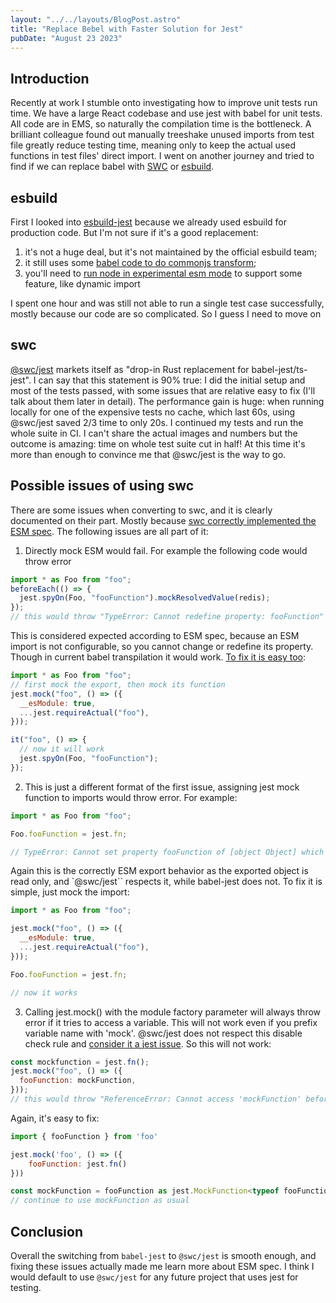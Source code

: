 ```yaml
---
layout: "../../layouts/BlogPost.astro"
title: "Replace Bebel with Faster Solution for Jest"
pubDate: "August 23 2023"
---
```


## Introduction

Recently at work I stumble onto investigating how to improve unit tests run time. We have a large React codebase and use jest with babel for unit tests. All code are in EMS, so naturally the compilation time is the bottleneck. A brilliant colleague found out manually treeshake unused imports from test file greatly reduce testing time, meaning only to keep the actual used functions in test files' direct import. I went on another journey and tried to find if we can replace babel with [SWC](https://swc.rs/) or [esbuild](https://esbuild.github.io/).

## esbuild

First I looked into [esbuild-jest](https://github.com/aelbore/esbuild-jest) because we already used esbuild for production code. But I'm not sure if it's a good replacement:

1. it's not a huge deal, but it's not maintained by the official esbuild team;
2. it still uses some [babel code to do commonjs transform](https://github.com/aelbore/esbuild-jest/blob/master/src/transformer.ts#L6);
3. you'll need to [run node in experimental esm mode](https://github.com/aelbore/esbuild-jest/issues/48) to support some feature, like dynamic import

I spent one hour and was still not able to run a single test case successfully, mostly because our code are so complicated. So I guess I need to move on

## swc

[@swc/jest](https://swc.rs/docs/usage/jest) markets itself as "drop-in Rust replacement for babel-jest/ts-jest". I can say that this statement is 90% true: I did the initial setup and most of the tests passed, with some issues that are relative easy to fix (I'll talk about them later in detail). The performance gain is huge: when running locally for one of the expensive tests no cache, which last 60s, using @swc/jest saved 2/3 time to only 20s. I continued my tests and run the whole suite in CI. I can't share the actual images and numbers but the outcome is amazing: time on whole test suite cut in half! At this time it's more than enough to convince me that @swc/jest is the way to go.

## Possible issues of using swc

There are some issues when converting to swc, and it is clearly documented on their part. Mostly because [swc correctly implemented the ESM spec](https://github.com/swc-project/swc/issues/5205). The following issues are all part of it:

1. Directly mock ESM would fail. For example the following code would throw error

```javascript
import * as Foo from "foo";
beforeEach(() => {
  jest.spyOn(Foo, "fooFunction").mockResolvedValue(redis);
});
// this would throw "TypeError: Cannot redefine property: fooFunction"
```

This is considered expected according to ESM spec, because an ESM import is not configurable, so you cannot change or redefine its property. Though in current babel transpilation it would work. [To fix it is easy too](https://github.com/aelbore/esbuild-jest/issues/26#issuecomment-968853688):

```javascript
import * as Foo from "foo";
// first mock the export, then mock its function
jest.mock("foo", () => ({
  __esModule: true,
  ...jest.requireActual("foo"),
}));

it("foo", () => {
  // now it will work
  jest.spyOn(Foo, "fooFunction");
});
```

2. This is just a different format of the first issue, assigning jest mock function to imports would throw error. For example:

```javascript
import * as Foo from "foo";

Foo.fooFunction = jest.fn;

// TypeError: Cannot set property fooFunction of [object Object] which has only a getter
```

Again this is the correctly ESM export behavior as the exported object is read only, and `@swc/jest`` respects it, while babel-jest does not. To fix it is simple, just mock the import:

```javascript
import * as Foo from "foo";

jest.mock("foo", () => ({
  __esModule: true,
  ...jest.requireActual("foo"),
}));

Foo.fooFunction = jest.fn;

// now it works
```

3. Calling jest.mock() with the module factory parameter will always throw error if it tries to access a variable. This will not work even if you prefix variable name with 'mock'. @swc/jest does not respect this disable check rule and [consider it a jest issue](https://github.com/swc-project/swc/issues/7005). So this will not work:

```javascript
const mockfunction = jest.fn();
jest.mock("foo", () => ({
  fooFunction: mockFunction,
}));
// this would throw "ReferenceError: Cannot access 'mockFunction' before initialization"
```

Again, it's easy to fix:

```javascript
import { fooFunction } from 'foo'

jest.mock('foo', () => ({
    fooFunction: jest.fn()
}))

const mockFunction = fooFunction as jest.MockFunction<typeof fooFunction>
// continue to use mockFunction as usual
```

## Conclusion

Overall the switching from `babel-jest` to `@swc/jest` is smooth enough, and fixing these issues actually made me learn more about ESM spec. I think I would default to use `@swc/jest` for any future project that uses jest for testing.
